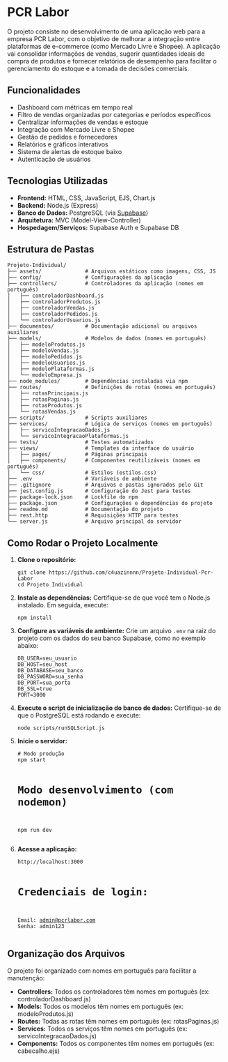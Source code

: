 <h1>PCR Labor</h1>
<p>O projeto consiste no desenvolvimento de uma aplicação web para a empresa PCR Labor, com o objetivo de melhorar a integração entre plataformas de e-commerce (como Mercado Livre e Shopee). A aplicação vai consolidar informações de vendas, sugerir quantidades ideais de compra de produtos e fornecer relatórios de desempenho para facilitar o gerenciamento do estoque e a tomada de decisões comerciais.
</p>

<h2>Funcionalidades</h2>
<ul>
  <li>Dashboard com métricas em tempo real</li>
  <li>Filtro de vendas organizadas por categorias e períodos específicos</li>
  <li>Centralizar informações de vendas e estoque</li>
  <li>Integração com Mercado Livre e Shopee</li>
  <li>Gestão de pedidos e fornecedores</li>
  <li>Relatórios e gráficos interativos</li>
  <li>Sistema de alertas de estoque baixo</li>
  <li>Autenticação de usuários</li>
</ul>

<h2>Tecnologias Utilizadas</h2>
<ul>
  <li><strong>Frontend:</strong> HTML, CSS, JavaScript, EJS, Chart.js</li>
  <li><strong>Backend:</strong> Node.js (Express)</li>
  <li><strong>Banco de Dados:</strong> PostgreSQL (via <a href="https://supabase.io" target="_blank">Supabase</a>)</li>
  <li><strong>Arquitetura:</strong> MVC (Model-View-Controller)</li>
  <li><strong>Hospedagem/Serviços:</strong> Supabase Auth e Supabase DB</li>
</ul>

<h2>Estrutura de Pastas</h2>

<pre><code>Projeto-Individual/
├── assets/              # Arquivos estáticos como imagens, CSS, JS
├── config/              # Configurações da aplicação
├── controllers/         # Controladores da aplicação (nomes em português)
│   ├── controladorDashboard.js
│   ├── controladorProdutos.js
│   ├── controladorVendas.js
│   ├── controladorPedidos.js
│   └── controladorUsuarios.js
├── documentos/          # Documentação adicional ou arquivos auxiliares
├── models/              # Modelos de dados (nomes em português)
│   ├── modeloProdutos.js
│   ├── modeloVendas.js
│   ├── modeloPedidos.js
│   ├── modeloUsuarios.js
│   ├── modeloPlataformas.js
│   └── modeloEmpresa.js
├── node_modules/        # Dependências instaladas via npm
├── routes/              # Definições de rotas (nomes em português)
│   ├── rotasPrincipais.js
│   ├── rotasPaginas.js
│   ├── rotasProdutos.js
│   └── rotasVendas.js
├── scripts/             # Scripts auxiliares
├── services/            # Lógica de serviços (nomes em português)
│   ├── servicoIntegracaoDados.js
│   └── servicoIntegracaoPlataformas.js
├── tests/               # Testes automatizados
├── views/               # Templates da interface do usuário
│   ├── pages/           # Páginas principais
│   ├── components/      # Componentes reutilizáveis (nomes em português)
│   └── css/             # Estilos (estilos.css)
├── .env                 # Variáveis de ambiente
├── .gitignore           # Arquivos e pastas ignorados pelo Git
├── jest.config.js       # Configuração do Jest para testes
├── package-lock.json    # Lockfile do npm
├── package.json         # Configurações e dependências do projeto
├── readme.md            # Documentação do projeto
├── rest.http            # Requisições HTTP para testes
└── server.js            # Arquivo principal do servidor
</code></pre>

<h2>Como Rodar o Projeto Localmente</h2>

<ol>
  <li><strong>Clone o repositório:</strong>
    <pre><code>git clone https://github.com/c4uazinnnn/Projeto-Individual-Pcr-Labor
cd Projeto Individual</code></pre>
  </li>

  <li><strong>Instale as dependências:</strong> Certifique-se de que você tem o Node.js instalado. Em seguida, execute:
    <pre><code>npm install</code></pre>
  </li>

  <li><strong>Configure as variáveis de ambiente:</strong> Crie um arquivo <code>.env</code> na raiz do projeto com os dados do seu banco Supabase, como no exemplo abaixo:
    <pre><code>DB_USER=seu_usuario
DB_HOST=seu_host
DB_DATABASE=seu_banco
DB_PASSWORD=sua_senha
DB_PORT=sua_porta
DB_SSL=true
PORT=3000</code></pre>
  </li>

  <li><strong>Execute o script de inicialização do banco de dados:</strong> Certifique-se de que o PostgreSQL está rodando e execute:
    <pre><code>node scripts/runSQLScript.js</code></pre>
  </li>

  <li><strong>Inicie o servidor:</strong>
    <pre><code># Modo produção
npm start

# Modo desenvolvimento (com nodemon)
npm run dev</code></pre>
  </li>

  <li><strong>Acesse a aplicação:</strong>
    <pre><code>http://localhost:3000

# Credenciais de login:
Email: admin@pcrlabor.com
Senha: admin123</code></pre>
  </li>


</ol>

<h2>Organização dos Arquivos</h2>
<p>O projeto foi organizado com nomes em português para facilitar a manutenção:</p>
<ul>
  <li><strong>Controllers:</strong> Todos os controladores têm nomes em português (ex: controladorDashboard.js)</li>
  <li><strong>Models:</strong> Todos os modelos têm nomes em português (ex: modeloProdutos.js)</li>
  <li><strong>Routes:</strong> Todas as rotas têm nomes em português (ex: rotasPaginas.js)</li>
  <li><strong>Services:</strong> Todos os serviços têm nomes em português (ex: servicoIntegracaoDados.js)</li>
  <li><strong>Components:</strong> Todos os componentes têm nomes em português (ex: cabecalho.ejs)</li>
</ul>
